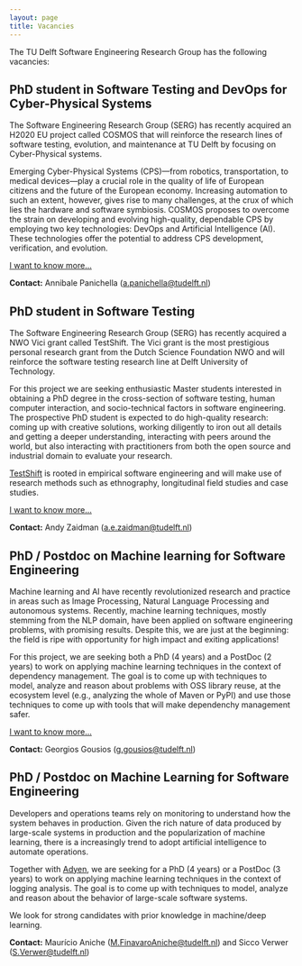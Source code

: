 ```yaml
---
layout: page
title: Vacancies
---
```


The TU Delft Software Engineering Research Group has the following vacancies: 

## PhD student in Software Testing and DevOps for Cyber-Physical Systems

The Software Engineering Research Group (SERG) has recently acquired an H2020 EU project called COSMOS that will reinforce the research lines of software testing, evolution, and maintenance at TU Delft by focusing on Cyber-Physical systems.

Emerging Cyber-Physical Systems (CPS)—from robotics, transportation, to medical devices—play a crucial role in the quality of life of European citizens and the future of the European economy. Increasing automation to such an extent, however, gives rise to many challenges, at the crux of which lies the hardware and software symbiosis. COSMOS proposes to overcome the strain on developing and evolving high-quality, dependable CPS by employing two key technologies: DevOps and Artificial Intelligence (AI). These technologies offer the potential to address CPS development, verification, and evolution.

[I want to know more...](vacancies/cosmos.html)

**Contact:** Annibale Panichella (a.panichella@tudelft.nl)

## PhD student in Software Testing

The Software Engineering Research Group (SERG) has recently acquired a NWO Vici
grant called TestShift. The Vici grant is the most prestigious personal
research grant from the Dutch Science Foundation NWO and will reinforce the
software testing research line at Delft University of Technology. 

For this project we are seeking enthusiastic Master students interested in
obtaining a PhD degree in the cross-section of software testing, human computer
interaction, and socio-technical factors in software engineering. The
prospective PhD student is expected to do high-quality research: coming up with
creative solutions, working diligently to iron out all details and getting a
deeper understanding, interacting with peers around the world, but also
interacting with practitioners from both the open source and industrial domain
to evaluate your research.

[TestShift](https://testshiftproject.github.io/) is rooted in empirical
software engineering and will make use of
research methods such as ethnography, longitudinal field studies and case
studies.

[I want to know more...](vacancies/testshift.html)

**Contact:** Andy Zaidman (a.e.zaidman@tudelft.nl)


## PhD / Postdoc on Machine learning for Software Engineering

Machine learning and AI have recently revolutionized research and practice in
areas such as Image Processing, Natural Language Processing and autonomous
systems. Recently, machine learning techniques, mostly stemming from the NLP
domain, have been applied on software engineering problems, with promising
results. Despite this, we are just at the beginning: the field is ripe with
opportunity for high impact and exiting applications!

For this project, we are seeking both a PhD (4 years) and a PostDoc (2 years)
to work on applying machine learning techniques in the context of dependency
management. The goal is to come up with techniques to model, analyze and reason
about problems with OSS library reuse, at the ecosystem level (e.g., analyzing
the whole of Maven or PyPI) and use those techniques to come up with tools that
will make dependenchy management safer. 

[I want to know more...](vacancies/fasten.html)

**Contact:** Georgios Gousios (g.gousios@tudelft.nl)



## PhD / Postdoc on Machine Learning for Software Engineering

Developers and operations teams rely on monitoring to understand how the system behaves in production. Given the rich nature of data produced by large-scale systems in production and the popularization of machine learning, there is a increasingly trend to adopt artificial intelligence to automate operations.

Together with [Adyen](https://www.adyen.com), we are seeking for a PhD (4 years) or a PostDoc (3 years) to work on applying machine learning techniques in the context of logging analysis. The goal is to come up with techniques to model, analyze and reason
about the behavior of large-scale software systems.

We look for strong candidates with prior knowledge in machine/deep learning.

**Contact:** Maurício Aniche (M.FinavaroAniche@tudelft.nl) and Sicco Verwer (S.Verwer@tudelft.nl)
